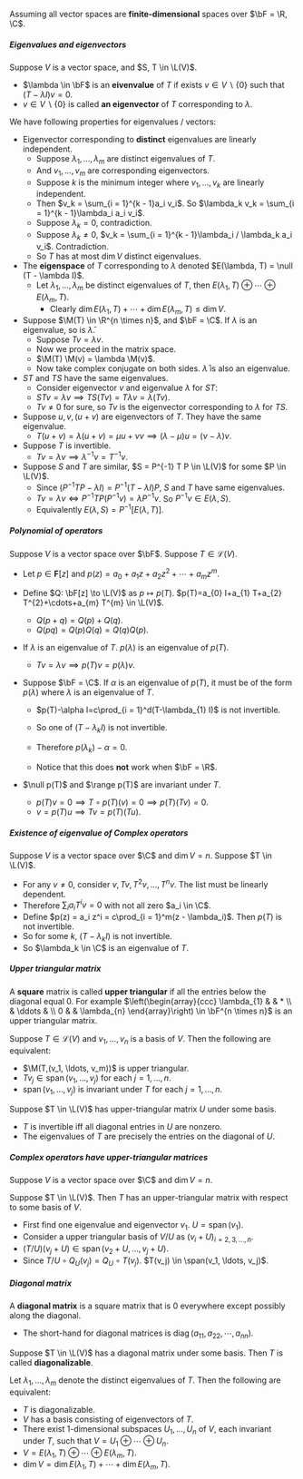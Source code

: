Assuming all vector spaces are **finite-dimensional** spaces over $\bF = \R, \C$.

##### Eigenvalues and eigenvectors

Suppose $V$ is a vector space, and $S, T \in \L(V)$.

- $\lambda \in \bF$ is an **eivenvalue** of $T$ if exists $v \in V \backslash \{0\}$ such that $(T - \lambda I)v = 0$.
- $v \in V \backslash \{0\}$ is called **an eigenvector** of $T$ corresponding to $\lambda$.

We have following properties for eigenvalues / vectors:

- Eigenvector corresponding to **distinct** eigenvalues are linearly independent.
  - Suppose $\lambda_{1}, \ldots, \lambda_{m}$ are distinct eigenvalues of $T$.
  - And $v_{1}, \ldots, v_{m}$ are corresponding eigenvectors.
  - Suppose $k$ is the minimum integer where $v_1, \ldots, v_k$ are linearly independent.
  - Then $v_k = \sum_{i = 1}^{k - 1}a_i v_i$. So $\lambda_k v_k = \sum_{i = 1}^{k - 1}\lambda_i a_i v_i$.
  - Suppose $\lambda_k = 0$, contradiction.
  - Suppose $\lambda_k \neq 0$, $v_k = \sum_{i = 1}^{k - 1}\lambda_i / \lambda_k a_i v_i$. Contradiction.
  - So $T$ has at most $\dim V$ distinct eigenvalues.
- The **eigenspace** of $T$ corresponding to $\lambda$ denoted $E(\lambda, T) = \null (T - \lambda I)$.
  - Let $\lambda_{1}, \ldots, \lambda_{m}$ be distinct eigenvalues of $T$, then $E\left(\lambda_{1}, T\right)\oplus \cdots \oplus E\left(\lambda_{m}, T\right)$.
    - Clearly $\dim E\left(\lambda_{1}, T\right)+\cdots+\dim E\left(\lambda_{m}, T\right) \leq \dim V$.
- Suppose $\M(T) \in \R^{n \times n}$, and $\bF = \C$. If $\lambda$ is an eigenvalue, so is $\bar \lambda$.
  - Suppose $Tv = \lambda v$.
  - Now we proceed in the matrix space.
  - $\M(T) \M(v) = \lambda \M(v)$.
  - Now take complex conjugate on both sides. $\bar \lambda$ is also an eigenvalue.
- $ST$ and $TS$ have the same eigenvalues.
  - Consider eigenvector $v$ and eigenvalue $\lambda$ for $ST$:
  - $ST v = \lambda v \implies TS(Tv) = T\lambda v = \lambda (Tv)$.
  - $Tv \neq 0$ for sure, so $Tv$ is the eigenvector corresponding to $\lambda$ for $TS$.
- Suppose $u, v, (u + v)$ are eigenvectors of $T$. They have the same eigenvalue.
  - $T(u + v) = \lambda(u + v) = \mu u + \nu v \implies (\lambda - \mu) u = (\nu - \lambda) v$.
- Suppose $T$ is invertible.
  - $T v  = \lambda v \implies \lambda^{-1}v = T^{-1} v$.
- Suppose $S$ and $T$ are similar, $S = P^{-1} T P \in \L(V)$ for some $P \in \L(V)$.
  - Since $(P^{-1} T P - \lambda I) = P^{-1} (T - \lambda I) P$, $S$ and $T$ have same eigenvalues.
  - $Tv = \lambda v \iff P^{-1}TP(P^{-1}v) = \lambda P^{-1}v$. So $P^{-1}v \in E(\lambda , S)$.
  - Equivalently $E(\lambda, S) = P^{-1}[E(\lambda, T)]$.

##### Polynomial of operators

Suppose $V$ is a vector space over $\bF$. Suppose $T \in \mathcal{L}(V)$.

- Let $p \in \mathbf F[z]$ and $p(z)=a_{0}+a_{1} z+a_{2} z^{2}+\cdots+a_{m} z^{m}$.

- Define $Q: \bF[z] \to \L(V)$ as $p \mapsto p(T)$. $p(T)=a_{0} I+a_{1} T+a_{2} T^{2}+\cdots+a_{m} T^{m} \in \L(V)$.
  - $Q(p + q) = Q(p) + Q(q)$.
  - $Q(pq) = Q(p)Q(q) = Q(q) Q(p)$.
  
- If $\lambda$ is an eigenvalue of $T$. $p(\lambda)$ is an eigenvalue of $p(T)$.
  
  - $Tv = \lambda v \implies p(T)v = p(\lambda)v$.

- Suppose $\bF = \C$. If $\alpha$ is an eigenvalue of $p(T)$, it must be of the form $p(\lambda)$ where $\lambda$ is an eigenvalue of $T$.
  
  - $p(T)-\alpha I=c\prod_{i = 1}^d(T-\lambda_{1} I)$ is not invertible.
  - So one of $(T - \lambda_k I)$ is not invertible.
  - Therefore $p(\lambda_k) - \alpha = 0$.
  
  - Notice that this does **not** work when $\bF = \R$.
  
- $\null p(T)$ and $\range p(T)$ are invariant under $T$.
  
  - $p(T) v = 0 \implies T \circ p(T) (v) = 0 \implies p(T) (Tv) = 0$.
  - $v = p(T) u \implies Tv = p(T) (Tu)$.
  

##### Existence of eigenvalue of Complex operators

Suppose $V$ is a vector space over $\C$ and $\dim V = n$. Suppose $T \in \L(V)$.

- For any $v \neq 0$, consider $v, T v, T^{2} v, \ldots, T^{n} v$. The list must be linearly dependent.
- Therefore $\sum_i a_i T^i v = 0$ with not all zero $a_i \in \C$.
- Define $p(z) = a_i z^i = c\prod_{i = 1}^m(z - \lambda_i)$. Then $p(T)$ is not invertible.
- So for some $k$, $(T - \lambda_k I)$ is not invertible.
- So $\lambda_k \in \C$ is an eigenvalue of $T$.

##### Upper triangular matrix

A **square** matrix is called **upper triangular** if all the entries below the diagonal equal $0$. For example $\left(\begin{array}{ccc}
\lambda_{1} & & * \\
& \ddots & \\
0 & & \lambda_{n}
\end{array}\right) \in \bF^{n \times n}$ is an upper triangular matrix.

Suppose $T \in \mathcal{L}(V)$ and $v_{1}, \ldots, v_{n}$ is a basis of $V$. Then the following are equivalent:

- $\M(T,(v_1, \ldots, v_m))$ is upper triangular.
- $T v_{j} \in \operatorname{span}\left(v_{1}, \ldots, v_{j}\right)$ for each $j=1, \ldots, n$.
- $\operatorname{span}\left(v_{1}, \ldots, v_{j}\right)$ is invariant under $T$ for each $j=1, \ldots, n$.

Suppose $T \in \L(V)$ has upper-triangular matrix $U$ under some basis.

- $T$ is invertible iff all diagonal entries in $U$ are nonzero.
- The eigenvalues of $T$ are precisely the entries on the diagonal of $U$.

##### Complex operators have upper-triangular matrices

Suppose $V$ is a vector space over $\C$ and $\dim V = n$.

Suppose $T \in \L(V)$. Then $T$ has an upper-triangular matrix with respect to some basis of $V$.

- First find one eigenvalue and eigenvector $v_1$. $U = \operatorname{span}(v_1)$.
- Consider a upper triangular basis of $V/U$ as $(v_i + U)_{i=2,3,\dots,n}$.
- $(T / U)\left(v_{j}+U\right) \in \operatorname{span}\left(v_{2}+U, \ldots, v_{j}+U\right)$.
- Since $T/U \circ Q_U(v_j) = Q_U \circ T(v_j)$. $T(v_j) \in \span(v_1, \ldots, v_j)$.

##### Diagonal matrix

A **diagonal matrix** is a square matrix that is $0$ everywhere except possibly along the diagonal.

- The short-hand for diagonal matrices is $\operatorname{diag}\left(a_{11}, a_{22}, \cdots, a_{nn}\right)$.

Suppose $T \in \L(V)$ has a diagonal matrix under some basis. Then $T$ is called **diagonalizable**.

Let $\lambda_{1}, \ldots, \lambda_{m}$ denote the distinct eigenvalues of $T$. Then the following are equivalent:

- $T$ is diagonalizable.
- $V$ has a basis consisting of eigenvectors of $T$.
- There exist 1-dimensional subspaces $U_{1}, \ldots, U_{n}$ of $V$, each invariant under $T,$ such that $V=U_{1} \oplus \cdots \oplus U_{n}$.
- $V=E\left(\lambda_{1}, T\right) \oplus \cdots \oplus E\left(\lambda_{m}, T\right)$.
- $\operatorname{dim} V=\operatorname{dim} E\left(\lambda_{1}, T\right)+\cdots+\operatorname{dim} E\left(\lambda_{m}, T\right)$.


